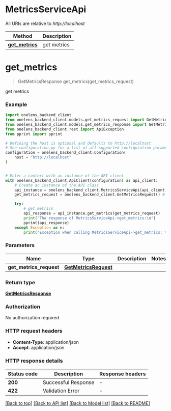 # MetricsServiceApi

All URIs are relative to *http://localhost*

Method | Description
------------- | -------------
[**get_metrics**](MetricsServiceApi.md#get_metrics) | get metrics


# **get_metrics**
> GetMetricsResponse get_metrics(get_metrics_request)

get metrics

### Example


```python
import onelens_backend_client
from onelens_backend_client.models.get_metrics_request import GetMetricsRequest
from onelens_backend_client.models.get_metrics_response import GetMetricsResponse
from onelens_backend_client.rest import ApiException
from pprint import pprint

# Defining the host is optional and defaults to http://localhost
# See configuration.py for a list of all supported configuration parameters.
configuration = onelens_backend_client.Configuration(
    host = "http://localhost"
)


# Enter a context with an instance of the API client
with onelens_backend_client.ApiClient(configuration) as api_client:
    # Create an instance of the API class
    api_instance = onelens_backend_client.MetricsServiceApi(api_client)
    get_metrics_request = onelens_backend_client.GetMetricsRequest() # GetMetricsRequest | 

    try:
        # get metrics
        api_response = api_instance.get_metrics(get_metrics_request)
        print("The response of MetricsServiceApi->get_metrics:\n")
        pprint(api_response)
    except Exception as e:
        print("Exception when calling MetricsServiceApi->get_metrics: %s\n" % e)
```



### Parameters


Name | Type | Description  | Notes
------------- | ------------- | ------------- | -------------
 **get_metrics_request** | [**GetMetricsRequest**](GetMetricsRequest.md)|  | 

### Return type

[**GetMetricsResponse**](GetMetricsResponse.md)

### Authorization

No authorization required

### HTTP request headers

 - **Content-Type**: application/json
 - **Accept**: application/json

### HTTP response details

| Status code | Description | Response headers |
|-------------|-------------|------------------|
**200** | Successful Response |  -  |
**422** | Validation Error |  -  |

[[Back to top]](#) [[Back to API list]](../README.md#documentation-for-api-endpoints) [[Back to Model list]](../README.md#documentation-for-models) [[Back to README]](../README.md)

